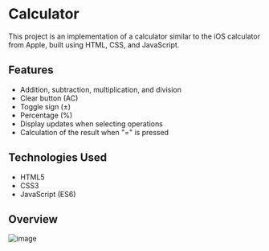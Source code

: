 # Calculator

This project is an implementation of a calculator similar to the iOS calculator from Apple, built using HTML, CSS, and JavaScript.

## Features

- Addition, subtraction, multiplication, and division
- Clear button (AC)
- Toggle sign (±)
- Percentage (%)
- Display updates when selecting operations
- Calculation of the result when "=" is pressed

## Technologies Used

- HTML5
- CSS3
- JavaScript (ES6)

## Overview

![image](https://github.com/beoipisilon/calculator/assets/48164586/f79a36ee-a479-40f0-b644-4d07e8ec2712)
